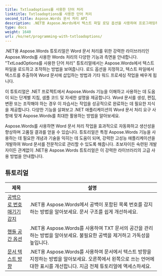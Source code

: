 ```yaml
---
title: Txtloadoptions를 사용한 단어 처리
linktitle: Txtloadoptions를 사용한 단어 처리
second_title: Aspose.Words 문서 처리 API
description: .NET용 Aspose.Words에서 텍스트 파일 로딩 옵션을 사용하여 프로그래밍하는 방법을 알아보세요. C#의 단계별 자습서와 샘플 코드를 통해 인코딩 지정, 알 수 없는 문자 무시, 줄바꿈 처리 등의 방법을 알아보세요.
type: docs
weight: 1640
url: /ko/net/programming-with-txtloadoptions/
---
```

.NET용 Aspose.Words 튜토리얼은 Word 문서 처리를 위한 강력한 라이브러리인 Aspose.Words를 사용한 Words 처리의 다양한 기능과 측면을 안내합니다. "TxtLoadOptions를 사용한 단어 처리" 튜토리얼에서는 Aspose.Words에서 텍스트 파일을 로드하고 조작하는 방법을 보여줍니다. 로드 옵션을 지정하고, 텍스트 파일에서 텍스트를 추출하여 Word 문서에 삽입하는 방법과 기타 워드 프로세싱 작업을 배우게 됩니다.

이 튜토리얼은 .NET 프로젝트에서 Aspose.Words 기능을 이해하고 사용하는 데 도움이 되는 단계별 지침, 샘플 코드 및 자세한 설명을 제공합니다. Word 문서를 생성, 편집, 변환 또는 조작해야 하는 경우 이 자습서는 작업을 성공적으로 완료하는 데 필요한 지식을 제공합니다. 다양한 기능을 살펴보고 .NET 애플리케이션의 Word 문서 처리 요구 사항에 맞게 Aspose.Words를 최대한 활용하는 방법을 알아보세요.

Aspose.Words를 사용하면 Word 문서 처리 작업을 효과적으로 자동화하고 생산성을 향상하며 고품질 결과를 얻을 수 있습니다. 튜토리얼은 특정 Aspose.Words 기능을 사용하는 데 필요한 개념과 기술을 익히는 데 도움이 되며, 강력한 고성능 애플리케이션을 개발하여 Word 문서를 전문적으로 관리할 수 있도록 해줍니다. 초보자이든 숙련된 개발자이든 관계없이 .NET용 Aspose.Words 튜토리얼은 이 강력한 라이브러리의 고급 사용 방법을 안내합니다.

 ## 튜토리얼
| 제목 | 설명 |
| --- | --- |
| [공백으로 번호 매기기 감지](./detect-numbering-with-whitespaces/) | .NET용 Aspose.Words에서 공백이 포함된 목록 번호를 감지하는 방법을 알아보세요. 문서 구조를 쉽게 개선하세요. |
| [핸들 공간 옵션](./handle-spaces-options/) | .NET용 Aspose.Words를 사용하여 TXT 문서의 공간을 관리하는 방법을 알아보세요. 불필요한 공백을 제거하고 가독성을 높입니다. |
| [문서 텍스트 방향](./document-text-direction/) | .NET용 Aspose.Words를 사용하여 문서에서 텍스트 방향을 지정하는 방법을 알아보세요. 오른쪽에서 왼쪽으로 쓰는 언어에 대한 표시를 개선합니다. 지금 전체 튜토리얼에 액세스하세요. |